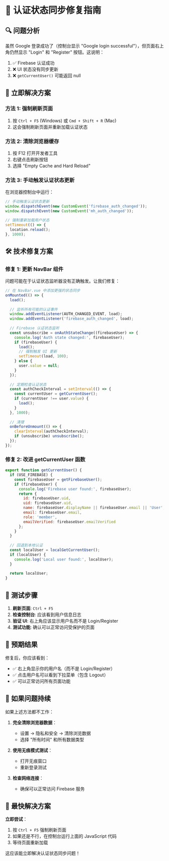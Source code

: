 # 🔧 认证状态同步修复指南

## 🔍 问题分析

虽然 Google 登录成功了（控制台显示 "Google login successful"），但页面右上角仍然显示 "Login" 和 "Register" 按钮。这说明：

1. ✅ Firebase 认证成功
2. ❌ UI 状态没有同步更新
3. ❌ `getCurrentUser()` 可能返回 null

## 🚀 立即解决方案

### 方法 1: 强制刷新页面
1. 按 `Ctrl + F5` (Windows) 或 `Cmd + Shift + R` (Mac)
2. 这会强制刷新页面并重新加载认证状态

### 方法 2: 清除浏览器缓存
1. 按 F12 打开开发者工具
2. 右键点击刷新按钮
3. 选择 "Empty Cache and Hard Reload"

### 方法 3: 手动触发认证状态更新
在浏览器控制台中运行：
```javascript
// 手动触发认证状态更新
window.dispatchEvent(new CustomEvent('firebase_auth_changed'));
window.dispatchEvent(new CustomEvent('mh_auth_changed'));

// 强制重新加载用户状态
setTimeout(() => {
  location.reload();
}, 1000);
```

## 🛠️ 技术修复方案

### 修复 1: 更新 NavBar 组件

问题可能在于认证状态监听器没有正确触发。让我们修复：

```javascript
// 在 NavBar.vue 中添加更强的状态同步
onMounted(() => {
  load();
  
  // 监听所有可能的认证事件
  window.addEventListener(AUTH_CHANGED_EVENT, load);
  window.addEventListener('firebase_auth_changed', load);
  
  // Firebase 认证状态监听
  const unsubscribe = onAuthStateChange((firebaseUser) => {
    console.log('Auth state changed:', firebaseUser);
    if (firebaseUser) {
      load();
      // 强制触发 UI 更新
      setTimeout(load, 100);
    } else {
      user.value = null;
    }
  });
  
  // 定期检查认证状态
  const authCheckInterval = setInterval(() => {
    const currentUser = getCurrentUser();
    if (currentUser !== user.value) {
      load();
    }
  }, 1000);
  
  // 清理
  onBeforeUnmount(() => {
    clearInterval(authCheckInterval);
    if (unsubscribe) unsubscribe();
  });
});
```

### 修复 2: 改进 getCurrentUser 函数

```javascript
export function getCurrentUser() {
  if (USE_FIREBASE) {
    const firebaseUser = getFirebaseUser();
    if (firebaseUser) {
      console.log('Firebase user found:', firebaseUser);
      return {
        id: firebaseUser.uid,
        uid: firebaseUser.uid,
        name: firebaseUser.displayName || firebaseUser.email || 'User',
        email: firebaseUser.email,
        role: 'member',
        emailVerified: firebaseUser.emailVerified
      };
    }
  }
  
  // 回退到本地认证
  const localUser = localGetCurrentUser();
  if (localUser) {
    console.log('Local user found:', localUser);
  }
  
  return localUser;
}
```

## 🧪 测试步骤

1. **刷新页面**: `Ctrl + F5`
2. **检查控制台**: 应该看到用户信息日志
3. **验证 UI**: 右上角应该显示用户名而不是 Login/Register
4. **测试功能**: 确认可以正常访问受保护的页面

## 📱 预期结果

修复后，你应该看到：
- ✅ 右上角显示你的用户名（而不是 Login/Register）
- ✅ 点击用户名可以看到下拉菜单（包含 Logout）
- ✅ 可以正常访问所有页面功能

## 🔄 如果问题持续

如果上述方法都不工作：

1. **完全清除浏览器数据**：
   - 设置 → 隐私和安全 → 清除浏览数据
   - 选择 "所有时间" 和所有数据类型

2. **使用无痕模式测试**：
   - 打开无痕窗口
   - 重新登录测试

3. **检查网络连接**：
   - 确保可以正常访问 Firebase 服务

## 🎯 最快解决方案

**立即尝试**：
1. 按 `Ctrl + F5` 强制刷新页面
2. 如果还是不行，在控制台运行上面的 JavaScript 代码
3. 等待页面重新加载

这应该能立即解决认证状态同步问题！

